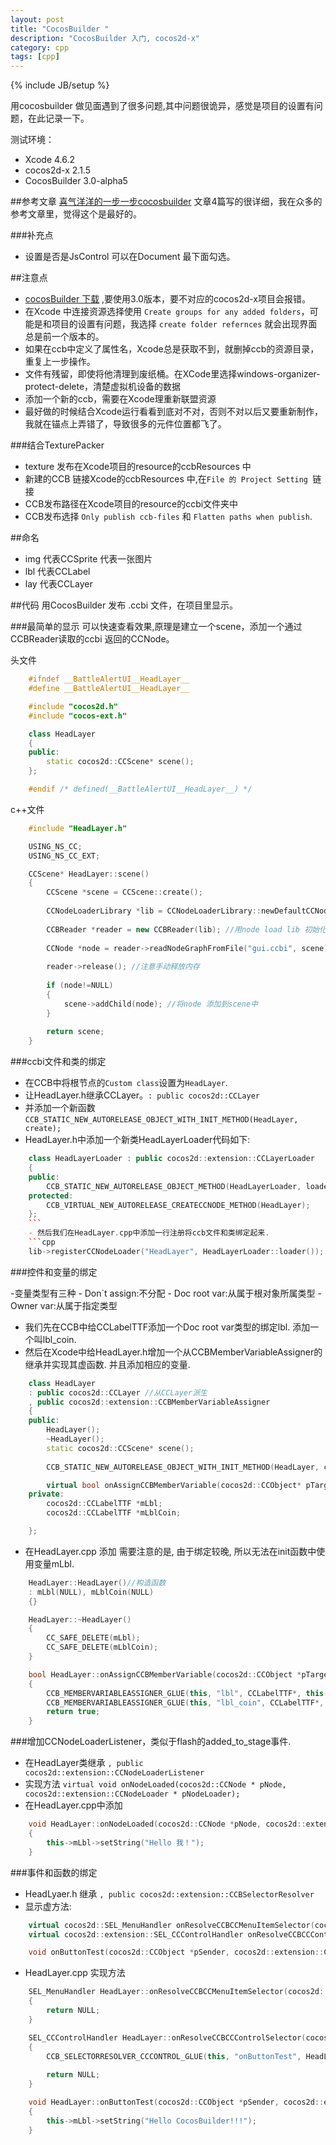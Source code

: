 ```yaml
---
layout: post
title: "CocosBuilder "
description: "CocosBuilder 入门, cocos2d-x"
category: cpp
tags: [cpp]
---
```

{% include JB/setup %}

用cocosbuilder 做见面遇到了很多问题,其中问题很诡异，感觉是项目的设置有问题，在此记录一下。

测试环境：
- Xcode 4.6.2
- cocos2d-x 2.1.5
- CocosBuilder 3.0-alpha5

##参考文章 
[喜气洋洋的一步一步cocosbuilder](http://young40.github.io/blog/2012/12/21/cocosbuilder-step-by-step-part-one/)
文章4篇写的很详细，我在众多的参考文章里，觉得这个是最好的。

###补充点
- 设置是否是JsControl 可以在Document 最下面勾选。


##注意点

- [cocosBuilder 下载] ,要使用3.0版本，要不对应的cocos2d-x项目会报错。
- 在Xcode 中连接资源选择使用 `Create groups for any added folders`，可能是和项目的设置有问题，我选择 `create folder refernces` 就会出现界面总是前一个版本的。
- 如果在ccb中定义了属性名，Xcode总是获取不到，就删掉ccb的资源目录，重复上一步操作。
- 文件有残留，即使将他清理到废纸桶。在XCode里选择windows-organizer-protect-delete，清楚虚拟机设备的数据
- 添加一个新的ccb，需要在Xcode理重新联盟资源
- 最好做的时候结合Xcode运行看看到底对不对，否则不对以后又要重新制作，我就在锚点上弄错了，导致很多的元件位置都飞了。

###结合TexturePacker

- texture 发布在Xcode项目的resource的ccbResources 中
- 新建的CCB 链接Xcode的ccbResources 中,在`File 的 Project Setting `链接
- CCB发布路径在Xcode项目的resource的ccbi文件夹中
- CCB发布选择 `Only publish ccb-files` 和 `Flatten paths when publish`.	


##命名 
- img 代表CCSprite 代表一张图片
- lbl 代表CCLabel 
- lay 代表CCLayer




##代码
用CocosBuilder 发布 .ccbi 文件，在项目里显示。


###最简单的显示
可以快速查看效果,原理是建立一个scene，添加一个通过CCBReader读取的ccbi 返回的CCNode。

头文件

```Cpp
	#ifndef __BattleAlertUI__HeadLayer__
	#define __BattleAlertUI__HeadLayer__

	#include "cocos2d.h"
	#include "cocos-ext.h"

	class HeadLayer
	{
	public:
	    static cocos2d::CCScene* scene();
	};

	#endif /* defined(__BattleAlertUI__HeadLayer__) */
```

c++文件

```Cpp
	#include "HeadLayer.h"

	USING_NS_CC;
	USING_NS_CC_EXT;

	CCScene* HeadLayer::scene()
	{
	    CCScene *scene = CCScene::create();
	    
	    CCNodeLoaderLibrary *lib = CCNodeLoaderLibrary::newDefaultCCNodeLoaderLibrary(); //生成一个默认的Node Loader
	    
	    CCBReader *reader = new CCBReader(lib); //用node load lib 初始化一个ccb reader
	    
	    CCNode *node = reader->readNodeGraphFromFile("gui.ccbi", scene); //从ccbi文件中加载node
	    
	    reader->release(); //注意手动释放内存
	    
	    if (node!=NULL)
	    {
	        scene->addChild(node); //将node 添加到scene中
	    }
	    
	    return scene;
	}
```

###ccbi文件和类的绑定

- 在CCB中将根节点的`Custom class`设置为`HeadLayer`.
- 让HeadLayer.h继承CCLayer。`: public cocos2d::CCLayer`
- 并添加一个新函数 `CCB_STATIC_NEW_AUTORELEASE_OBJECT_WITH_INIT_METHOD(HeadLayer, create);`
- HeadLayer.h中添加一个新类HeadLayerLoader代码如下:

```cpp
	class HeadLayerLoader : public cocos2d::extension::CCLayerLoader
	{
	public:
	    CCB_STATIC_NEW_AUTORELEASE_OBJECT_METHOD(HeadLayerLoader, loader);
	protected:
	    CCB_VIRTUAL_NEW_AUTORELEASE_CREATECCNODE_METHOD(HeadLayer);
	};
	```
	- 然后我们在HeadLayer.cpp中添加一行注册将ccb文件和类绑定起来.
	```cpp
	lib->registerCCNodeLoader("HeadLayer", HeadLayerLoader::loader());
```



###控件和变量的绑定

-变量类型有三种
	- Don`t assign:不分配
	- Doc root var:从属于根对象所属类型
	- Owner var:从属于指定类型
- 我们先在CCB中给CCLabelTTF添加一个Doc root var类型的绑定lbl. 添加一个叫lbl_coin.
- 然后在Xcode中给HeadLayer.h增加一个从CCBMemberVariableAssigner的继承并实现其虚函数. 并且添加相应的变量. 

```cpp
	class HeadLayer
	: public cocos2d::CCLayer //从CCLayer派生
	, public cocos2d::extension::CCBMemberVariableAssigner
	{
	public:
	    HeadLayer();
	    ~HeadLayer();
	    static cocos2d::CCScene* scene();
	    
	    CCB_STATIC_NEW_AUTORELEASE_OBJECT_WITH_INIT_METHOD(HeadLayer, create);

	    virtual bool onAssignCCBMemberVariable(cocos2d::CCObject* pTarget, const char* pMemberVariableName, cocos2d::CCNode* pNode);
	private:
	    cocos2d::CCLabelTTF *mLbl;
	    cocos2d::CCLabelTTF *mLblCoin;

	};
```

- 在HeadLayer.cpp 添加
需要注意的是, 由于绑定较晚, 所以无法在init函数中使用变量mLbl.
```cpp
	HeadLayer::HeadLayer()//构造函数
	: mLbl(NULL), mLblCoin(NULL)
	{}

	HeadLayer::~HeadLayer()
	{
	    CC_SAFE_DELETE(mLbl);
	    CC_SAFE_DELETE(mLblCoin);
	}

	bool HeadLayer::onAssignCCBMemberVariable(cocos2d::CCObject *pTarget, const char *pMemberVariableName, cocos2d::CCNode *pNode)
	{
	    CCB_MEMBERVARIABLEASSIGNER_GLUE(this, "lbl", CCLabelTTF*, this->mLbl);
	    CCB_MEMBERVARIABLEASSIGNER_GLUE(this, "lbl_coin", CCLabelTTF*, this->mLblCoin);
	    return true;
	}
```

###增加CCNodeLoaderListener，类似于flash的added_to_stage事件.
- 在HeadLayer类继承 `, public cocos2d::extension::CCNodeLoaderListener`
- 实现方法 `virtual void onNodeLoaded(cocos2d::CCNode * pNode, cocos2d::extension::CCNodeLoader * pNodeLoader);`
- 在HeadLayer.cpp中添加

```cpp
	void HeadLayer::onNodeLoaded(cocos2d::CCNode *pNode, cocos2d::extension::CCNodeLoader *pNodeLoader)
	{
	    this->mLbl->setString("Hello 我！");
	}

```


###事件和函数的绑定
- HeadLyaer.h 继承 `, public cocos2d::extension::CCBSelectorResolver`
- 显示虚方法:
```cpp
	virtual cocos2d::SEL_MenuHandler onResolveCCBCCMenuItemSelector(cocos2d::CCObject * pTarget, const char* pSelectorName);
	virtual cocos2d::extension::SEL_CCControlHandler onResolveCCBCCControlSelector(cocos2d::CCObject * pTarget, const char* pSelectorName);

	void onButtonTest(cocos2d::CCObject *pSender, cocos2d::extension::CCControlEvent pCCControlEvent);
```
- HeadLayer.cpp 实现方法
```cpp
	SEL_MenuHandler HeadLayer::onResolveCCBCCMenuItemSelector(cocos2d::CCObject *pTarget, const char *pSelectorName)
	{
	    return NULL;
	}

	SEL_CCControlHandler HeadLayer::onResolveCCBCCControlSelector(cocos2d::CCObject *pTarget, const char *pSelectorName)
	{
	    CCB_SELECTORRESOLVER_CCCONTROL_GLUE(this, "onButtonTest", HeadLayer::onButtonTest);
	    
	    return NULL;
	}

	void HeadLayer::onButtonTest(cocos2d::CCObject *pSender, cocos2d::extension::CCControlEvent pCCControlEvent)
	{
	    this->mLbl->setString("Hello CocosBuilder!!!");
	}
```





[cocosBuilder 下载]:http://cocosbuilder.com/



